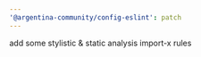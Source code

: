 ```yaml
---
'@argentina-community/config-eslint': patch
---
```


add some stylistic & static analysis import-x rules
